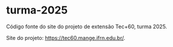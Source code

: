 # turma-2025

Código fonte do site do projeto de extensão Tec+60, turma 2025.

Site do projeto: <https://tec60.mange.ifrn.edu.br/>.


